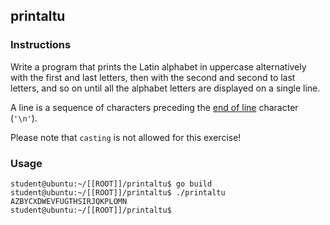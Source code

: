 ## printaltu

### Instructions

Write a program that prints the Latin alphabet in uppercase alternatively with the first and last letters, then with the second and second to last letters, and so on until all the alphabet letters are displayed on a single line.

A line is a sequence of characters preceding the [end of line](https://en.wikipedia.org/wiki/Newline) character (`'\n'`).

Please note that `casting` is not allowed for this exercise!

### Usage

```console
student@ubuntu:~/[[ROOT]]/printaltu$ go build
student@ubuntu:~/[[ROOT]]/printaltu$ ./printaltu
AZBYCXDWEVFUGTHSIRJQKPLOMN
student@ubuntu:~/[[ROOT]]/printaltu$
```
